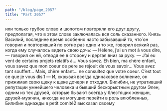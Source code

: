 ```yaml
---
path: "/blog/page_2057"
title: "Part 2057"
---
```


или только грубое слово и шопотом повторяли его друг другу, предполагая, что в этом слове заключалась вся соль сказанного.
Князь Василий, последнее время особенно часто забывавший то, что̀ он говорил и повторявший по сотне раз одно и то же, говорил всякий раз, когда ему случалось видеть свою дочь:
— Hélène, j’ai un mot à vous dire, — говорил он ей, отводя ее в сторону и дергая вниз за руку. — J’ai eu vent de certains projets relatifs à... Vous savez. Eh bien, ma chère enfant, vous savez que mon coeur de père se réjouit de vous savoir... Vous avez tant souffert... Mais, chère enfant... ne consultez que votre coeur. C’est tout ce que je vous dis.1 — И, скрывая всегда одинаковое волнение, он прижимал свою щеку к щеке дочери и отходил.
Билибин, не утративший репутации умнейшего человека и бывший бескорыстным другом Элен, одним из тех друзей, которые бывают всегда у блестящих женщин, друзей-мужчин, никогда не могущих перейти в роль влюбленных, Билибин однажды в petit comité2 высказал своему
